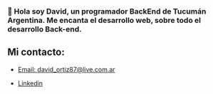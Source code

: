 ### 👋 Hola soy David, un programador BackEnd de Tucumán Argentina. Me encanta el desarrollo web, sobre todo el desarrollo Back-end.

## Mi contacto:
- [Email: david_ortiz87@live.com.ar](mailto:david_ortiz87@live.com.ar)

- [Linkedin ](https://www.linkedin.com/in/david-ortiz-62888621a/)
